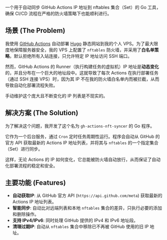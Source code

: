 一个用于自动同步 GitHub Actions IP 地址到 nftables 集合（Set）的 Go 工具，确保 CI/CD 流程在严格的防火墙策略下也能顺利进行。

## 场景 (The Problem)

我使用 [GitHub Actions](https://github.com/features/actions) 自动部署 [Hugo](https://gohugo.io/) 静态网站到我的个人 VPS。为了最大限度地保障服务器安全，我的 VPS 上配置了 `nftables` 防火墙，并采用了**白名单策略**，默认拒绝所有入站连接，只允许特定 IP 地址访问 SSH 端口。

然而，GitHub Actions 的 Runner（执行构建任务的虚拟机）IP 地址是**动态变化**的，并且分布在一个巨大的地址段中。这就导致了每次 Actions 在执行部署任务（通过 SSH 连接 VPS）时，因为其 IP 不在我的防火墙白名单内而被拦截，从而导致自动化部署流程失败。

手动维护这个庞大且不断变化的 IP 列表是不现实的。

## 解决方案 (The Solution)

为了解决这个问题，我开发了这个名为 `gh-actions-nft-syncer` 的 Go 程序。

它作为一个后台服务，通过 `Cron` 定时任务周期性运行。程序会自动从 GitHub 的官方 API 获取最新的 Actions IP 地址列表，并将其与 `nftables` 的一个指定集合（Set）进行同步。

这样，无论 Actions 的 IP 如何变化，它总能被防火墙自动放行，从而保证了自动化部署流程的稳定和安全。

## 主要功能 (Features)

*   **自动获取IP**: 从 GitHub 官方 API (`https://api.github.com/meta`) 获取最新的 Actions IP 地址列表。
*   **智能同步**: 自动比对远端列表和本地 `nftables` 集合的差异，只执行必要的添加和删除操作。
*   **支持 IPv4/IPv6**: 同时处理 GitHub 提供的 IPv4 和 IPv6 地址段。
*   **清理过期IP**: 自动从 `nftables` 集合中移除已不再被 GitHub 使用的旧 IP 地址。

